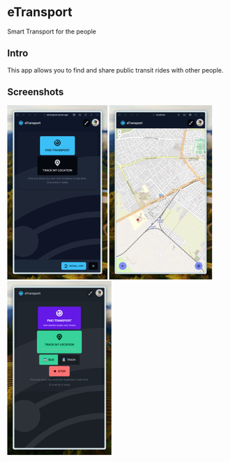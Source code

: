 # eTransport

Smart Transport for the people

## Intro

This app allows you to find and share public transit rides with other people.

## Screenshots

<span>
    <img src='images/home.png' height='400' alt='Home' />
    <img src='images/map.png' height='400' alt='Map' />
    <img src='images/track.png' height='400' alt='Track'/>
</span>
